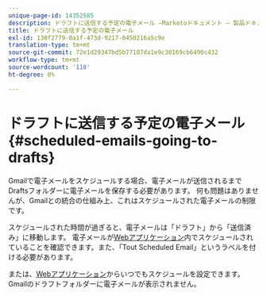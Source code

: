 ```yaml
---
unique-page-id: 14352585
description: ドラフトに送信する予定の電子メール —Marketoドキュメント — 製品ドキュメント
title: ドラフトに送信する予定の電子メール
exl-id: 130f2779-0a1f-473d-9217-0450216a5c9e
translation-type: tm+mt
source-git-commit: 72e1d29347bd5b77107da1e9c30169cb6490c432
workflow-type: tm+mt
source-wordcount: '118'
ht-degree: 0%

---
```


# ドラフトに送信する予定の電子メール{#scheduled-emails-going-to-drafts}

Gmailで電子メールをスケジュールする場合、電子メールが送信されるまでDraftsフォルダーに電子メールを保存する必要があります。 何も問題はありませんが、Gmailとの統合の仕組み上、これはスケジュールされた電子メールの制限です。

スケジュールされた時間が過ぎると、電子メールは「ドラフト」から「送信済み」に移動します。 電子メールが[Webアプリケーション](https://toutapp.com/login)内でスケジュールされていることを確認できます。また、「Tout Scheduled Email」というラベルを付ける必要があります。

または、[Webアプリケーション](https://toutapp.com/login)からいつでもスケジュールを設定できます。Gmailのドラフトフォルダーに電子メールが表示されません。
